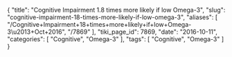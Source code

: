 {
    "title": "Cognitive Impairment 1.8 times more likely if low Omega-3",
    "slug": "cognitive-impairment-18-times-more-likely-if-low-omega-3",
    "aliases": [
        "/Cognitive+Impairment+18+times+more+likely+if+low+Omega-3\u2013+Oct+2016",
        "/7869"
    ],
    "tiki_page_id": 7869,
    "date": "2016-10-11",
    "categories": [
        "Cognitive",
        "Omega-3"
    ],
    "tags": [
        "Cognitive",
        "Omega-3"
    ]
}